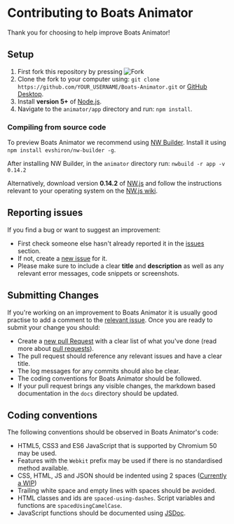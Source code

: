 # Contributing to Boats Animator
Thank you for choosing to help improve Boats Animator!

## Setup
1. First fork this repository by pressing ![Fork](https://camo.githubusercontent.com/07b3944af53da32b0cffe98152c45c46431a82f0/687474703a2f2f6938312e73657276696d672e636f6d2f752f6638312f31362f33332f30362f31312f666f726b6d6531322e706e67)
2. Clone the fork to your computer using: `git clone https://github.com/YOUR_USERNAME/Boats-Animator.git` or [GitHub Desktop](https://desktop.github.com/).
3. Install **version 5+** of [Node.js](https://nodejs.org/en/download/stable/).
4. Navigate to the `animator/app` directory and run: `npm install`.

### Compiling from source code
To preview Boats Animator we recommend using [NW Builder](https://github.com/nwjs/nw-builder). Install it using `npm install evshiron/nw-builder -g`.

After installing NW Builder, in the `animator` directory run: `nwbuild -r app -v 0.14.2`

Alternatively, download version **0.14.2** of [NW.js](http://nwjs.io/) and follow the instructions relevant to your operating system on the [NW.js wiki](https://github.com/nwjs/nw.js/wiki/How-to-run-apps).

## Reporting issues
If you find a bug or want to suggest an improvement:
* First check someone else hasn't already reported it in the [issues](https://github.com/BoatsAreRockable/Boats-Animator/issues) section.
* If not, create a [new issue](https://github.com/BoatsAreRockable/Boats-Animator/issues/new) for it.
* Please make sure to include a clear **title** and **description** as well as any relevant error messages, code snippets or screenshots.

## Submitting Changes
If you're working on an improvement to Boats Animator it is usually good practise to add a comment to the [relevant issue](https://github.com/BoatsAreRockable/Boats-Animator/issues). Once you are ready to submit your change you should:
* Create a [new pull Request](https://github.com/BoatsAreRockable/Boats-Animator/pull/new/master) with a clear list of what you've done (read more about [pull requests](http://help.github.com/pull-requests/)).
* The pull request should reference any relevant issues and have a clear title.
* The log messages for any commits should also be clear.
* The coding conventions for Boats Animator should be followed.
* If your pull request brings any visible changes, the markdown based documentation in the `docs` directory should be updated.

## Coding conventions
The following conventions should be observed in Boats Animator's code:
* HTML5, CSS3 and ES6 JavaScript that is supported by Chromium 50 may be used.
* Features with the `Webkit` prefix may be used if there is no standardised method available.
* CSS, HTML, JS and JSON should be indented using 2 spaces ([Currently a WIP](https://github.com/BoatsAreRockable/Boats-Animator/issues/140))
* Trailing white space and empty lines with spaces should be avoided.
* HTML classes and ids are `spaced-using-dashes`.
Script variables and functions are `spacedUsingCamelCase`.
* JavaScript functions should be documented using [JSDoc](http://usejsdoc.org/about-getting-started.html).
